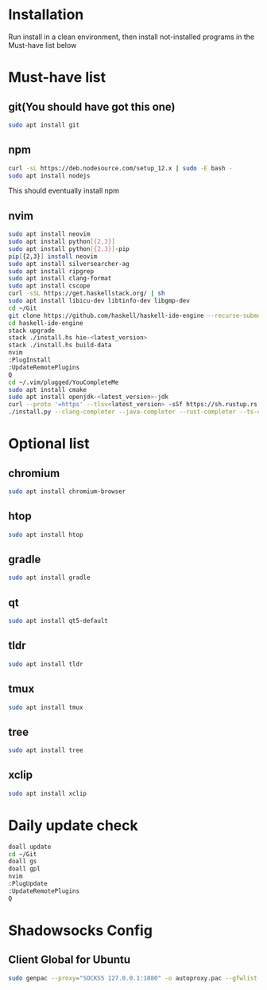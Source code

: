 # Installation

Run install in a clean environment, then install not-installed programs in the Must-have list below

# Must-have list

## git(You should have got this one)

```bash
sudo apt install git
```

## npm

```bash
curl -sL https://deb.nodesource.com/setup_12.x | sudo -E bash -
sudo apt install nodejs
```
This should eventually install npm

## nvim

```bash
sudo apt install neovim
sudo apt install python[{2,3}]
sudo apt install python[{2,3}]-pip
pip[{2,3}] install neovim
sudo apt install silversearcher-ag
sudo apt install ripgrep
sudo apt install clang-format
sudo apt install cscope
curl -sSL https://get.haskellstack.org/ | sh
sudo apt install libicu-dev libtinfo-dev libgmp-dev
cd ~/Git
git clone https://github.com/haskell/haskell-ide-engine --recurse-submodules
cd haskell-ide-engine
stack upgrade
stack ./install.hs hie-<latest_version>
stack ./install.hs build-data
nvim
:PlugInstall
:UpdateRemotePlugins
Q
cd ~/.vim/plugged/YouCompleteMe
sudo apt install cmake
sudo apt install openjdk-<latest_version>-jdk
curl --proto '=https' --tlsv<latest_version> -sSf https://sh.rustup.rs | sh
./install.py --clang-completer --java-completer --rust-completer --ts-completer
```

# Optional list

## chromium

```bash
sudo apt install chromium-browser
```

## htop

```bash
sudo apt install htop
```

## gradle

```bash
sudo apt install gradle
```

## qt

```bash
sudo apt install qt5-default
```

## tldr

```bash
sudo apt install tldr
```

## tmux

```bash
sudo apt install tmux
```

## tree

```bash
sudo apt install tree
```

## xclip

```bash
sudo apt install xclip
```

# Daily update check

```bash
doall update
cd ~/Git
doall gs
doall gpl
nvim
:PlugUpdate
:UpdateRemotePlugins
Q
```

# Shadowsocks Config

## Client Global for Ubuntu

```bash
sudo genpac --proxy="SOCKS5 127.0.0.1:1080" -o autoproxy.pac --gfwlist-url="https://raw.githubusercontent.com/gfwlist/gfwlist/master/gfwlist.txt"
```
